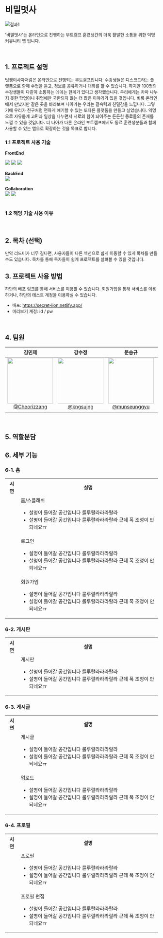 # 비밀멋사
![결과1](https://user-images.githubusercontent.com/96777064/206225813-571d5768-167d-4a2c-acc8-321b89f087b7.png)


'비밀멋사'는 온라인으로 진행하는 부트캠프 훈련생간의 더욱 활발한 소통을 위한 익명 커뮤니티 앱 입니다.


<br>

## 1. 프로젝트 설명

멋쟁이사자처럼은 온라인으로 진행되는 부트캠프입니다. 수강생들은 디스코드라는 플랫폼으로 함께 수업을 듣고, 정보를 공유하거나 대화를 할 수 있습니다. 하지만 100명의 수강생들이 다같이 소통하는 데에는 한계가 있다고 생각했습니다. 우리에게는 차마 나누지 못한 학업이나 취업에만 국한되지 않는 더 많은 이야기가 있을 것입니다. 비록 온라인에서 만났지만 같은 곳을 바라보며 나아가는 우리는 결속력과 친밀감을 느낍니다. 그렇기에 우리가 친구처럼 편하게 얘기할 수 있는 또다른 플랫폼을 만들고 싶었습니다. 익명으로 자유롭게 고민과 일상을 나누면서 서로의 힘이 되어주는 든든한 동료들의 존재를 느낄 수 있을 것입니다. 더 나아가 다른 온라인 부트캠프에서도 동료 훈련생분들과 함께 사용할 수 있는 앱으로 확장하는 것을 목표로 합니다.


### 1.1 프로젝트 사용 기술  
**FrontEnd** <div><img src="https://img.shields.io/badge/HTML-E34F26?style=for-the-badge&logo=HTML5&logoColor=white">
  <img src="https://img.shields.io/badge/CSS-1572B6?style=for-the-badge&logo=CSS3&logoColor=white">
  <img src="https://img.shields.io/badge/JavaScript-F7DF1E?style=for-the-badge&logo=JavaScript&logoColor=white"></div>
  <br>
**BackEnd** <div>
  <img src="https://img.shields.io/badge/Firebase-FFCA28?style=for-the-badge&logo=Firebase&logoColor=white"></div>
  <br>
**Collaboration** <div><img src="https://img.shields.io/badge/GitHub-181717?style=for-the-badge&logo=GitHub&logoColor=white">
  <img src="https://img.shields.io/badge/Notion-000000?style=for-the-badge&logo=Notion&logoColor=white"></div>
  <br>
### 1.2 해당 기술 사용 이유

<br>

## 2. 목차 (선택)

만약 리드미가 너무 길다면, 사용자들이 다른 섹션으로 쉽게 이동할 수 있게 목차를 만들 수도 있습니다. 목차를 통해 독자들이 쉽게 프로젝트를 살펴볼 수 있을 것입니다.


## 3. 프로젝트 사용 방법
하단의 배포 링크를 통해 서비스를 이용할 수 있습니다. 회원가입을 통해 서비스를 이용하거나, 하단의 테스트 계정을 이용하실 수 있습니다.
- 배포: https://secret-lion.netlify.app/
- 미리보기 계정: id / pw

<br>

## 4. 팀원
|                                                               **김민제**                                                                |                                                               **강수정**                                                                |                                                               **문승규**                                                                |                                                                **백경현**                                                                |
| :-------------------------------------------------------------------------------------------------------------------------------------: | :-------------------------------------------------------------------------------------------------------------------------------------: | :-------------------------------------------------------------------------------------------------------------------------------------: | :-------------------------------------------------------------------------------------------------------------------------------------: |
| [<img src="https://avatars.githubusercontent.com/u/112460466?v=4" height=150 width=150> <br/> @Cheorizzang](https://github.com/Cheorizzang) | [<img src="https://avatars.githubusercontent.com/u/110231276?v=4" height=150 width=150> <br/> @kngsujng](https://github.com/kngsujng) | [<img src="https://avatars.githubusercontent.com/u/84954439?v=4" height=150 width=150> <br/> @munseunggyu](https://github.com/munseunggyu) | [<img src="https://avatars.githubusercontent.com/u/96777064?v=4" height=150 width=150> <br/> @baekg6](https://github.com/baekg6) |
|   |   |  |  |

<br>

## 5. 역할분담


## 6. 세부 기능
### 6-1. 홈
<table>
    <tbody>
      <tr></tr>
      <tr>
            <th >시연</th>
            <th >설명</th>
        </tr>
        <tr>
          <td><img src="https://user-images.githubusercontent.com/96777064/206344279-4330a9ed-b3f8-445c-a7f3-0384daa01fc6.gif" alt=""></td>
          <td>홈/스플래쉬<ul><li>설명이 들어갈 공간입니다 룰루랄라라라랄라</li><li>설명이 들어갈 공간입니다 룰루랄라라라랄라 근데 폭 조정이 안되네요ㅠ</li></ul></td>
        </tr>
       <tr></tr>
      <tr>
          <td><img src="https://user-images.githubusercontent.com/96777064/206355449-5fe6f44e-7889-4cdc-ad9f-234ca9e6283f.gif" alt=""></td>
          <td>로그인<ul><li>설명이 들어갈 공간입니다 룰루랄라라라랄라</li><li>설명이 들어갈 공간입니다 룰루랄라라라랄라 근데 폭 조정이 안되네요ㅠ</li></ul></td>
        </tr>
       <tr></tr>
      <tr>
          <td><img src="https://user-images.githubusercontent.com/96777064/206355477-ddc09a89-3938-4988-85bc-7e87eedb4b47.gif" alt=""></td>
          <td>회원가입<ul><li>설명이 들어갈 공간입니다 룰루랄라라라랄라</li><li>설명이 들어갈 공간입니다 룰루랄라라라랄라 근데 폭 조정이 안되네요ㅠ</li></ul></td>
        </tr>
    </tbody>
</table>

### 6-2. 게시판
<table>
   <tbody>
      <tr></tr>
      <tr>
            <th >시연</th>
            <th >설명</th>
        </tr>
        <tr>
          <td><img src="https://user-images.githubusercontent.com/96777064/206344310-8c4508f1-47c1-47b8-bd8a-e1a455f46d91.gif" alt=""></td>
          <td>게시판<ul><li>설명이 들어갈 공간입니다 룰루랄라라라랄라</li><li>설명이 들어갈 공간입니다 룰루랄라라라랄라 근데 폭 조정이 안되네요ㅠ</li></ul></td>
        </tr>
    </tbody>
</table>


### 6-3. 게시글
<table>
    <tbody>
      <tr></tr>
      <tr>
            <th >시연</th>
            <th >설명</th>
        </tr>
        <tr>
          <td><img src="https://user-images.githubusercontent.com/96777064/206354247-296065ce-be92-4790-9432-45d33eadc14d.gif" alt=""></td>
          <td>게시글<ul><li>설명이 들어갈 공간입니다 룰루랄라라라랄라</li><li>설명이 들어갈 공간입니다 룰루랄라라라랄라 근데 폭 조정이 안되네요ㅠ</li></ul></td>
        </tr>
       <tr></tr>
      <tr>
          <td><img src="https://user-images.githubusercontent.com/96777064/206354877-737f6910-d0d4-4e7c-9f54-74781ae4e4df.gif" alt=""></td>
          <td>업로드<ul><li>설명이 들어갈 공간입니다 룰루랄라라라랄라</li><li>설명이 들어갈 공간입니다 룰루랄라라라랄라 근데 폭 조정이 안되네요ㅠ</li></ul></td>
        </tr>
    </tbody>
</table>


### 6-4. 프로필
<table>
   <tbody>
      <tr></tr>
      <tr>
            <th >시연</th>
            <th >설명</th>
        </tr>
        <tr>
          <td><img src="https://user-images.githubusercontent.com/96777064/206344291-c7bdd58d-6f7f-45ea-b134-d3174a6454d2.gif" alt=""></td>
          <td>프로필<ul><li>설명이 들어갈 공간입니다 룰루랄라라라랄라</li><li>설명이 들어갈 공간입니다 룰루랄라라라랄라 근데 폭 조정이 안되네요ㅠ</li></ul></td>
        </tr>
      <tr></tr>
      <tr>
          <td><img src="https://user-images.githubusercontent.com/96777064/206353847-cb9b30fc-8294-4457-8132-2e7ddc323ff8.gif" alt=""></td>
          <td>프로필 편집<ul><li>설명이 들어갈 공간입니다 룰루랄라라라랄라</li><li>설명이 들어갈 공간입니다 룰루랄라라라랄라 근데 폭 조정이 안되네요ㅠ</li></ul></td>
        </tr>
    </tbody>
</table>




